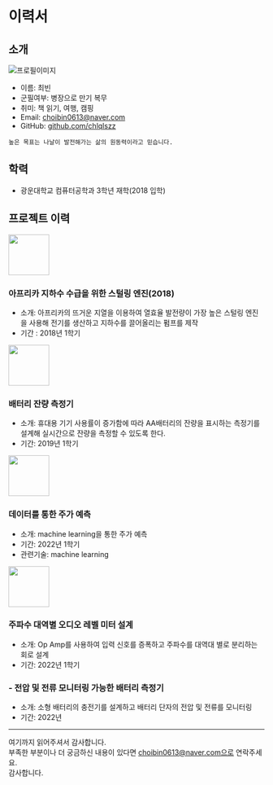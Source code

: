 # 이력서

## 소개
![프로필이미지](https://user-images.githubusercontent.com/101543918/190485140-181f39c7-8bff-4bf1-881e-a149a637769b.png)
- 이름: 최빈
- 군필여부: 병장으로 만기 복무
- 취미: 책 읽기, 여행, 캠핑
- Email: choibin0613@naver.com
- GitHub: [github.com/chlqlszz](https://github.com/chlqlszz)


```
높은 목표는 나날이 발전해가는 삶의 원동력이라고 믿습니다. 
```

## 학력
- 광운대학교 컴퓨터공학과 3학년 재학(2018 입학)

## 프로젝트 이력


<img src="https://user-images.githubusercontent.com/101543918/190479156-70abaa4d-08e9-434c-8d48-a544a244518c.PNG" width="80" />

### 아프리카 지하수 수급을 위한 스털링 엔진(2018)
- 소개: 아프리카의 뜨거운 지열을 이용하여 열효율 발전량이 가장 높은 스털링 엔진을 사용해 전기를 생산하고 지하수를 끌어올리는 펌프를 제작
- 기간 : 2018년 1학기

<img src="https://user-images.githubusercontent.com/101543918/190474632-02d0bcba-f447-4c14-8d25-1401b2cdaa36.jpg" width="80" />

### 배터리 잔량 측정기
- 소개: 휴대용 기기 사용률이 증가함에 따라 AA배터리의 잔량을 표시하는 측정기를 설계해 실시간으로 잔량을 측정할 수 있도록 한다.
- 기간: 2019년 1학기

<img src="https://user-images.githubusercontent.com/101543918/190474847-78015592-8c68-41ce-a7d4-36c83a626d5a.jpg" width="80" height="80"/>

### 데이터를 통한 주가 예측
- 소개: machine learning을 통한 주가 예측
- 기간: 2022년 1학기
- 관련기술: machine learning

<img src="https://user-images.githubusercontent.com/101543918/190475231-c47e61ff-b993-4031-983d-92f74eba35a0.jpg" width="80" height="80"/>

### 주파수 대역별 오디오 레벨 미터 설계
- 소개: Op Amp를 사용하여 입력 신호를 증폭하고 주파수를 대역대 별로 분리하는 회로 설계
- 기간: 2022년 1학기


### - 전압 및 전류 모니터링 가능한 배터리 측정기
- 소개: 소형 배터리의 충전기를 설계하고 배터리 단자의 전압 및 전류를 모니터링
- 기간: 2022년

----

여기까지 읽어주셔서 감사합니다. <br/>
부족한 부분이나 더 궁금하신 내용이 있다면 choibin0613@naver.com으로 연락주세요.<br/>
감사합니다.
